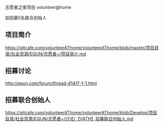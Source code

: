 志愿者之家项目 volunteer@home

拟招募5名联合创始人

项目简介
------
https://gitcafe.com/volunteerAThome/volunteerAThome/blob/master/项目目录/社会资源/EQUN/志愿者+/项目简介.md

招募讨论
------
http://equn.com/forum/thread-41417-1-1.html

招募联合创始人
------
https://gitcafe.com/volunteerAThome/volunteerAThome/blob/Develop/项目目录/社会资源/EQUN/志愿者+/讨论/【VATH】招募联合创始人.md